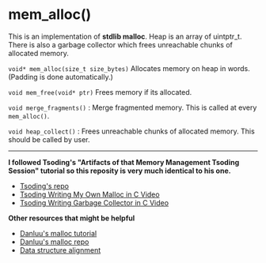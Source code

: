 # mem_alloc()

This is an implementation of __stdlib malloc__. Heap is an array of uintptr_t. There is also a garbage collector which frees unreachable chunks of allocated memory.

`void* mem_alloc(size_t size_bytes)` Allocates memory on heap in words. (Padding is done automatically.)

`void mem_free(void* ptr)` Frees memory if its allocated.

`void merge_fragments()`
: Merge fragmented memory. This is called at every `mem_alloc()`.

`void heap_collect()`
: Frees unreachable chunks of allocated memory. This should be called by user.

---
**I followed Tsoding's "Artifacts of that Memory Management Tsoding Session" tutorial so this reposity is very much identical to his one.**
- [Tsoding's repo](https://github.com/tsoding/memalloc/)
- [Tsoding Writing My Own Malloc in C Video](https://www.youtube.com/watch?v=sZ8GJ1TiMdk)
- [Tsoding Writing Garbage Collector in C Video](https://www.youtube.com/watch?v=2JgEKEd3tw8 )

**Other resources that might be helpful**

- [Danluu's malloc tutorial](https://danluu.com/malloc-tutorial/)
- [Danluu's malloc repo](https://github.com/danluu/malloc-tutorial)
- [Data structure alignment](https://en.wikipedia.org/wiki/Data_structure_alignment)


